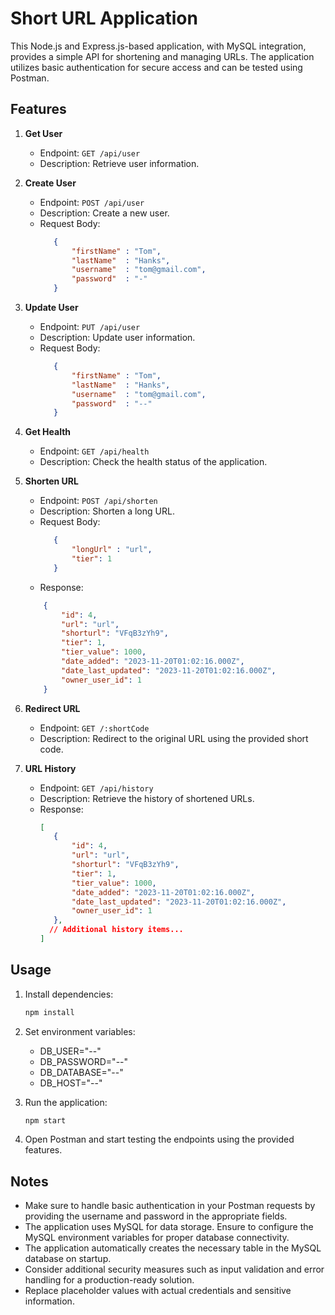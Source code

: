 # Short URL Application

This Node.js and Express.js-based application, with MySQL integration, provides a simple API for shortening and managing URLs. The application utilizes basic authentication for secure access and can be tested using Postman.

## Features

1. **Get User**
   - Endpoint: `GET /api/user`
   - Description: Retrieve user information.

2. **Create User**
   - Endpoint: `POST /api/user`
   - Description: Create a new user.
   - Request Body:
     ```json
        {
            "firstName" : "Tom",
            "lastName"  : "Hanks",
            "username"  : "tom@gmail.com",
            "password"  : "-"
        }
     ```

3. **Update User**
   - Endpoint: `PUT /api/user`
   - Description: Update user information.
   - Request Body:
     ```json
        {
            "firstName" : "Tom",
            "lastName"  : "Hanks",
            "username"  : "tom@gmail.com",
            "password"  : "--"
        }
     ```

4. **Get Health**
   - Endpoint: `GET /api/health`
   - Description: Check the health status of the application.

5. **Shorten URL**
   - Endpoint: `POST /api/shorten`
   - Description: Shorten a long URL.
   - Request Body:
     ```json
        {
            "longUrl" : "url",
            "tier": 1
        }
     ```
   - Response:
    ```json
        {
            "id": 4,
            "url": "url",
            "shorturl": "VFqB3zYh9",
            "tier": 1,
            "tier_value": 1000,
            "date_added": "2023-11-20T01:02:16.000Z",
            "date_last_updated": "2023-11-20T01:02:16.000Z",
            "owner_user_id": 1
        }
     ```

6. **Redirect URL**
   - Endpoint: `GET /:shortCode`
   - Description: Redirect to the original URL using the provided short code.

7. **URL History**
   - Endpoint: `GET /api/history`
   - Description: Retrieve the history of shortened URLs.
   - Response:
     ```json
     [
        {
            "id": 4,
            "url": "url",
            "shorturl": "VFqB3zYh9",
            "tier": 1,
            "tier_value": 1000,
            "date_added": "2023-11-20T01:02:16.000Z",
            "date_last_updated": "2023-11-20T01:02:16.000Z",
            "owner_user_id": 1
        },
       // Additional history items...
     ]
     ```

## Usage

1. Install dependencies:

   ```bash
   npm install
   ```

2. Set environment variables:


   - DB_USER="--"
   - DB_PASSWORD="--"
   - DB_DATABASE="--"
   - DB_HOST="--"


3. Run the application:

   ```bash
   npm start
   ```

4. Open Postman and start testing the endpoints using the provided features.

## Notes

- Make sure to handle basic authentication in your Postman requests by providing the username and password in the appropriate fields.
- The application uses MySQL for data storage. Ensure to configure the MySQL environment variables for proper database connectivity.
- The application automatically creates the necessary table in the MySQL database on startup.
- Consider additional security measures such as input validation and error handling for a production-ready solution.
- Replace placeholder values with actual credentials and sensitive information.
